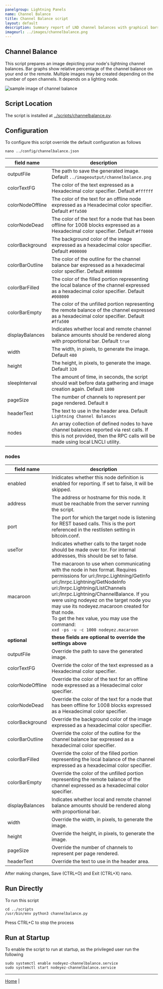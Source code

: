 ```yaml
---
panelgroup: Lightning Panels
name: Channel Balance
title: Channel Balance script
layout: default
description: Summary report of LND channel balances with graphical bars showing relative percentage of channel balance on local or remote
imageurl: ../images/channelbalance.png
---
```


## Channel Balance

This script prepares an image depicting your node's lightning channel balances.
Bar graphs show relative percentage of the channel balance on your end or the
remote. Multiple images may be created depending on the number of open channels.
It depends on a lighting node.

![sample image of channel balance](../images/channelbalance.png)

## Script Location

The script is installed at 
[../scripts/channelbalance.py](../scripts/channelbalance.py).


## Configuration

To configure this script override the default configuration as follows

```shell
nano ../config/channelbalance.json
```

| field name | description |
| --- | --- |
| outputFile | The path to save the generated image. Default `../imageoutput/channelbalance.png` |
| colorTextFG | The color of the text expressed as a Hexadecimal color specifier. Default `#ffffff` |
| colorNodeOffline | The color of the text for an offline node expressed as a Hexadecimal color specifier. Default `#ffa500` |
| colorNodeDead | The color of the text for a node that has been offline for 1008 blocks expressed as a Hexadecimal color specifier. Default `#ff0000` |
| colorBackground | The background color of the image expressed as a hexadecimal color specifier. Default `#000000` |
| colorBarOutline | The color of the outline for the channel balance bar expressed as a hexadecimal color specifier. Default `#808080` |
| colorBarFilled | The color of the filled portion representing the local balance of the channel expressed as a hexadecimal color specifier. Default `#008000` |
| colorBarEmpty | The color of the unfilled portion representing the remote balance of the channel expressed as a hexadecimal color specifier. Default `#ffa500` |
| displayBalances | Indicates whether local and remote channel balance amounts should be rendered along with proportional bar. Default `true` |
| width | The width, in pixels, to generate the image. Default `480` |
| height | The height, in pixels, to generate the image. Default `320` |
| sleepInterval | The amount of time, in seconds, the script should wait before data gathering and image creation again. Default `1800` |
| pageSize | The number of channels to represent per page rendered. Default `8` |
| headerText | The text to use in the header area. Default `Lightning Channel Balances` |
| nodes | An array collection of defined nodes to have channel balances reported via rest calls. If this is not provided, then the RPC calls will be made using local LNCLI utility. |

### __nodes__

| field name | description |
| --- | --- |
| enabled | Inidicates whether this node definition is enabled for reporting. If set to false, it will be skipped. |
| address | The address or hostname for this node. It must be reachable from the server running the script. |
| port | The port for which the target node is listening for REST based calls. This is the port referenced in the restlisten setting in bitcoin.conf. |
| useTor | Indicates whether calls to the target node should be made over tor. For internal addresses, this should be set to false. |
| macaroon | The macaroon to use when communicating with the node in hex format. Requires permissions for uri:/lnrpc.Lightning/GetInfo uri:/lnrpc.Lightning/GetNodeInfo uri:/lnrpc.Lightning/ListChannels uri:/lnrpc.Lightning/ChannelBalance. If you were using nodeyez on the target node you may use its nodeyez.macaroon created for that node.<br /> To get the hex value, you may use the command:<br />`xxd -ps -u -c 1000 nodeyez.macaroon` |
| __optional__ | __these fields are optional to override the settings above__ |
| outputFile | Override the path to save the generated image. |
| colorTextFG | Override the color of the text expressed as a Hexadecimal color specifier. |
| colorNodeOffline | Override the color of the text for an offline node expressed as a Hexadecimal color specifier. |
| colorNodeDead | Override the color of the text for a node that has been offline for 1008 blocks expressed as a Hexadecimal color specifier. |
| colorBackground | Override the background color of the image expressed as a hexadecimal color specifier. |
| colorBarOutline | Override the color of the outline for the channel balance bar expressed as a hexadecimal color specifier. |
| colorBarFilled | Override the color of the filled portion representing the local balance of the channel expressed as a hexadecimal color specifier. |
| colorBarEmpty | Override the color of the unfilled portion representing the remote balance of the channel expressed as a hexadecimal color specifier. |
| displayBalances | Indicates whether local and remote channel balance amounts should be rendered along with proportional bar. |
| width | Override the width, in pixels, to generate the image. |
| height | Override the height, in pixels, to generate the image. |
| pageSize | Override the number of channels to represent per page rendered. |
| headerText | Override the text to use in the header area. |
   
After making changes, Save (CTRL+O) and Exit (CTRL+X) nano.

## Run Directly

To run this script

```shell
cd ../scripts
/usr/bin/env python3 channelbalance.py
```

Press CTRL+C to stop the process

## Run at Startup

To enable the script to run at startup, as the privileged user run the following

```shell
sudo systemctl enable nodeyez-channelbalance.service
sudo systemctl start nodeyez-channelbalance.service
```

---

[Home](../) | 

